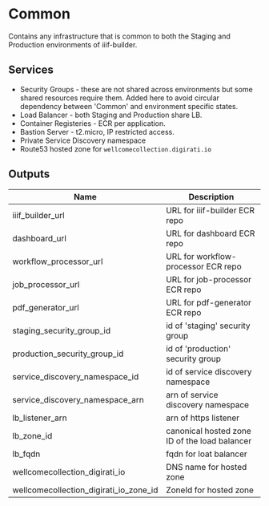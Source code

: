 # Common

Contains any infrastructure that is common to both the Staging and Production environments of iiif-builder.

## Services

- Security Groups - these are not shared across environments but some shared resources require them. Added here to avoid circular dependency between 'Common' and environment specific states.
- Load Balancer - both Staging and Production share LB.
- Container Registeries - ECR per application.
- Bastion Server - t2.micro, IP restricted access.
- Private Service Discovery namespace
- Route53 hosted zone for `wellcomecollection.digirati.io`

## Outputs

| Name                                   | Description                                   |
|----------------------------------------|-----------------------------------------------|
| iiif_builder_url                       | URL for iiif-builder ECR repo                 |
| dashboard_url                          | URL for dashboard ECR repo                    |
| workflow_processor_url                 | URL for workflow-processor ECR repo           |
| job_processor_url                      | URL for job-processor ECR repo                |
| pdf_generator_url                      | URL for pdf-generator ECR repo                |
| staging_security_group_id              | id of 'staging' security group                |
| production_security_group_id           | id of 'production' security group             |
| service_discovery_namespace_id         | id of service discovery namespace             |
| service_discovery_namespace_arn        | arn of service discovery namespace            |
| lb_listener_arn                        | arn of https listener                         |
| lb_zone_id                             | canonical hosted zone ID of the load balancer |
| lb_fqdn                                | fqdn for loat balancer                        |
| wellcomecollection_digirati_io         | DNS name for hosted zone                      |
| wellcomecollection_digirati_io_zone_id | ZoneId for hosted zone                        |
